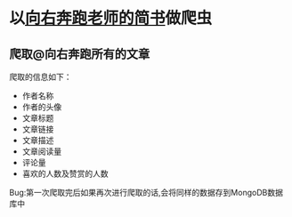 # 以[向右奔跑老师的简书](http://www.jianshu.com/u/54b5900965ea)做爬虫
## 爬取@向右奔跑所有的文章
爬取的信息如下：
 - 作者名称
 - 作者的头像
 - 文章标题
 - 文章链接
 - 文章描述 
 - 文章阅读量
 - 评论量
 - 喜欢的人数及赞赏的人数
 
Bug:第一次爬取完后如果再次进行爬取的话,会将同样的数据存到MongoDB数据库中
